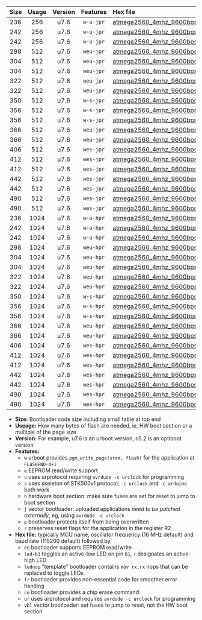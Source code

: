 |Size|Usage|Version|Features|Hex file|
|:-:|:-:|:-:|:-:|:--|
|236|256|u7.6|`w-u-jpr`|[atmega2560_4mhz_9600bps_ur_vbl.hex](https://raw.githubusercontent.com/stefanrueger/urboot/main//atmega2560_4mhz_9600bps_ur_vbl.hex)|
|242|256|u7.6|`w-u-jpr`|[atmega2560_4mhz_9600bps_led+b7_ur_vbl.hex](https://raw.githubusercontent.com/stefanrueger/urboot/main//atmega2560_4mhz_9600bps_led+b7_ur_vbl.hex)|
|242|256|u7.6|`w-u-jpr`|[atmega2560_4mhz_9600bps_lednop_ur_vbl.hex](https://raw.githubusercontent.com/stefanrueger/urboot/main//atmega2560_4mhz_9600bps_lednop_ur_vbl.hex)|
|298|512|u7.6|`weu-jpr`|[atmega2560_4mhz_9600bps_ee_ur_vbl.hex](https://raw.githubusercontent.com/stefanrueger/urboot/main//atmega2560_4mhz_9600bps_ee_ur_vbl.hex)|
|304|512|u7.6|`weu-jpr`|[atmega2560_4mhz_9600bps_ee_led+b7_ur_vbl.hex](https://raw.githubusercontent.com/stefanrueger/urboot/main//atmega2560_4mhz_9600bps_ee_led+b7_ur_vbl.hex)|
|304|512|u7.6|`weu-jpr`|[atmega2560_4mhz_9600bps_ee_lednop_ur_vbl.hex](https://raw.githubusercontent.com/stefanrueger/urboot/main//atmega2560_4mhz_9600bps_ee_lednop_ur_vbl.hex)|
|322|512|u7.6|`weu-jpr`|[atmega2560_4mhz_9600bps_ee_led+b7_fr_ur_vbl.hex](https://raw.githubusercontent.com/stefanrueger/urboot/main//atmega2560_4mhz_9600bps_ee_led+b7_fr_ur_vbl.hex)|
|322|512|u7.6|`weu-jpr`|[atmega2560_4mhz_9600bps_ee_lednop_fr_ur_vbl.hex](https://raw.githubusercontent.com/stefanrueger/urboot/main//atmega2560_4mhz_9600bps_ee_lednop_fr_ur_vbl.hex)|
|350|512|u7.6|`w-s-jpr`|[atmega2560_4mhz_9600bps_vbl.hex](https://raw.githubusercontent.com/stefanrueger/urboot/main//atmega2560_4mhz_9600bps_vbl.hex)|
|356|512|u7.6|`w-s-jpr`|[atmega2560_4mhz_9600bps_led+b7_vbl.hex](https://raw.githubusercontent.com/stefanrueger/urboot/main//atmega2560_4mhz_9600bps_led+b7_vbl.hex)|
|356|512|u7.6|`w-s-jpr`|[atmega2560_4mhz_9600bps_lednop_vbl.hex](https://raw.githubusercontent.com/stefanrueger/urboot/main//atmega2560_4mhz_9600bps_lednop_vbl.hex)|
|366|512|u7.6|`weu-jpr`|[atmega2560_4mhz_9600bps_ee_led+b7_fr_ce_ur_vbl.hex](https://raw.githubusercontent.com/stefanrueger/urboot/main//atmega2560_4mhz_9600bps_ee_led+b7_fr_ce_ur_vbl.hex)|
|366|512|u7.6|`weu-jpr`|[atmega2560_4mhz_9600bps_ee_lednop_fr_ce_ur_vbl.hex](https://raw.githubusercontent.com/stefanrueger/urboot/main//atmega2560_4mhz_9600bps_ee_lednop_fr_ce_ur_vbl.hex)|
|406|512|u7.6|`wes-jpr`|[atmega2560_4mhz_9600bps_ee_vbl.hex](https://raw.githubusercontent.com/stefanrueger/urboot/main//atmega2560_4mhz_9600bps_ee_vbl.hex)|
|412|512|u7.6|`wes-jpr`|[atmega2560_4mhz_9600bps_ee_led+b7_vbl.hex](https://raw.githubusercontent.com/stefanrueger/urboot/main//atmega2560_4mhz_9600bps_ee_led+b7_vbl.hex)|
|412|512|u7.6|`wes-jpr`|[atmega2560_4mhz_9600bps_ee_lednop_vbl.hex](https://raw.githubusercontent.com/stefanrueger/urboot/main//atmega2560_4mhz_9600bps_ee_lednop_vbl.hex)|
|442|512|u7.6|`wes-jpr`|[atmega2560_4mhz_9600bps_ee_led+b7_fr_vbl.hex](https://raw.githubusercontent.com/stefanrueger/urboot/main//atmega2560_4mhz_9600bps_ee_led+b7_fr_vbl.hex)|
|442|512|u7.6|`wes-jpr`|[atmega2560_4mhz_9600bps_ee_lednop_fr_vbl.hex](https://raw.githubusercontent.com/stefanrueger/urboot/main//atmega2560_4mhz_9600bps_ee_lednop_fr_vbl.hex)|
|490|512|u7.6|`wes-jpr`|[atmega2560_4mhz_9600bps_ee_led+b7_fr_ce_vbl.hex](https://raw.githubusercontent.com/stefanrueger/urboot/main//atmega2560_4mhz_9600bps_ee_led+b7_fr_ce_vbl.hex)|
|490|512|u7.6|`wes-jpr`|[atmega2560_4mhz_9600bps_ee_lednop_fr_ce_vbl.hex](https://raw.githubusercontent.com/stefanrueger/urboot/main//atmega2560_4mhz_9600bps_ee_lednop_fr_ce_vbl.hex)|
|236|1024|u7.6|`w-u-hpr`|[atmega2560_4mhz_9600bps_ur.hex](https://raw.githubusercontent.com/stefanrueger/urboot/main//atmega2560_4mhz_9600bps_ur.hex)|
|242|1024|u7.6|`w-u-hpr`|[atmega2560_4mhz_9600bps_led+b7_ur.hex](https://raw.githubusercontent.com/stefanrueger/urboot/main//atmega2560_4mhz_9600bps_led+b7_ur.hex)|
|242|1024|u7.6|`w-u-hpr`|[atmega2560_4mhz_9600bps_lednop_ur.hex](https://raw.githubusercontent.com/stefanrueger/urboot/main//atmega2560_4mhz_9600bps_lednop_ur.hex)|
|298|1024|u7.6|`weu-hpr`|[atmega2560_4mhz_9600bps_ee_ur.hex](https://raw.githubusercontent.com/stefanrueger/urboot/main//atmega2560_4mhz_9600bps_ee_ur.hex)|
|304|1024|u7.6|`weu-hpr`|[atmega2560_4mhz_9600bps_ee_led+b7_ur.hex](https://raw.githubusercontent.com/stefanrueger/urboot/main//atmega2560_4mhz_9600bps_ee_led+b7_ur.hex)|
|304|1024|u7.6|`weu-hpr`|[atmega2560_4mhz_9600bps_ee_lednop_ur.hex](https://raw.githubusercontent.com/stefanrueger/urboot/main//atmega2560_4mhz_9600bps_ee_lednop_ur.hex)|
|322|1024|u7.6|`weu-hpr`|[atmega2560_4mhz_9600bps_ee_led+b7_fr_ur.hex](https://raw.githubusercontent.com/stefanrueger/urboot/main//atmega2560_4mhz_9600bps_ee_led+b7_fr_ur.hex)|
|322|1024|u7.6|`weu-hpr`|[atmega2560_4mhz_9600bps_ee_lednop_fr_ur.hex](https://raw.githubusercontent.com/stefanrueger/urboot/main//atmega2560_4mhz_9600bps_ee_lednop_fr_ur.hex)|
|350|1024|u7.6|`w-s-hpr`|[atmega2560_4mhz_9600bps.hex](https://raw.githubusercontent.com/stefanrueger/urboot/main//atmega2560_4mhz_9600bps.hex)|
|356|1024|u7.6|`w-s-hpr`|[atmega2560_4mhz_9600bps_led+b7.hex](https://raw.githubusercontent.com/stefanrueger/urboot/main//atmega2560_4mhz_9600bps_led+b7.hex)|
|356|1024|u7.6|`w-s-hpr`|[atmega2560_4mhz_9600bps_lednop.hex](https://raw.githubusercontent.com/stefanrueger/urboot/main//atmega2560_4mhz_9600bps_lednop.hex)|
|366|1024|u7.6|`weu-hpr`|[atmega2560_4mhz_9600bps_ee_led+b7_fr_ce_ur.hex](https://raw.githubusercontent.com/stefanrueger/urboot/main//atmega2560_4mhz_9600bps_ee_led+b7_fr_ce_ur.hex)|
|366|1024|u7.6|`weu-hpr`|[atmega2560_4mhz_9600bps_ee_lednop_fr_ce_ur.hex](https://raw.githubusercontent.com/stefanrueger/urboot/main//atmega2560_4mhz_9600bps_ee_lednop_fr_ce_ur.hex)|
|406|1024|u7.6|`wes-hpr`|[atmega2560_4mhz_9600bps_ee.hex](https://raw.githubusercontent.com/stefanrueger/urboot/main//atmega2560_4mhz_9600bps_ee.hex)|
|412|1024|u7.6|`wes-hpr`|[atmega2560_4mhz_9600bps_ee_led+b7.hex](https://raw.githubusercontent.com/stefanrueger/urboot/main//atmega2560_4mhz_9600bps_ee_led+b7.hex)|
|412|1024|u7.6|`wes-hpr`|[atmega2560_4mhz_9600bps_ee_lednop.hex](https://raw.githubusercontent.com/stefanrueger/urboot/main//atmega2560_4mhz_9600bps_ee_lednop.hex)|
|442|1024|u7.6|`wes-hpr`|[atmega2560_4mhz_9600bps_ee_led+b7_fr.hex](https://raw.githubusercontent.com/stefanrueger/urboot/main//atmega2560_4mhz_9600bps_ee_led+b7_fr.hex)|
|442|1024|u7.6|`wes-hpr`|[atmega2560_4mhz_9600bps_ee_lednop_fr.hex](https://raw.githubusercontent.com/stefanrueger/urboot/main//atmega2560_4mhz_9600bps_ee_lednop_fr.hex)|
|490|1024|u7.6|`wes-hpr`|[atmega2560_4mhz_9600bps_ee_led+b7_fr_ce.hex](https://raw.githubusercontent.com/stefanrueger/urboot/main//atmega2560_4mhz_9600bps_ee_led+b7_fr_ce.hex)|
|490|1024|u7.6|`wes-hpr`|[atmega2560_4mhz_9600bps_ee_lednop_fr_ce.hex](https://raw.githubusercontent.com/stefanrueger/urboot/main//atmega2560_4mhz_9600bps_ee_lednop_fr_ce.hex)|

- **Size:** Bootloader code size including small table at top end
- **Useage:** How many bytes of flash are needed, ie, HW boot section or a multiple of the page size
- **Version:** For example, u7.6 is an urboot version, o5.2 is an optiboot version
- **Features:**
  + `w` urboot provides `pgm_write_page(sram, flash)` for the application at `FLASHEND-4+1`
  + `e` EEPROM read/write support
  + `u` uses urprotocol requiring `avrdude -c urclock` for programming
  + `s` uses skeleton of STK500v1 protocol; `-c urclock` and `-c arduino` both work
  + `h` hardware boot section: make sure fuses are set for reset to jump to boot section
  + `j` vector bootloader: uploaded applications *need to be patched externally*, eg, using `avrdude -c urclock`
  + `p` bootloader protects itself from being overwritten
  + `r` preserves reset flags for the application in the register R2
- **Hex file:** typically MCU name, oscillator frequency (16 MHz default) and baud rate (115200 default) followed by
  + `ee` bootloader supports EEPROM read/write
  + `led-b1` toggles an active-low LED on pin `B1`, `+` designates an active-high LED
  + `lednop` "template" bootloader contains `mov rx,rx` nops that can be replaced to toggle LEDs
  + `fr` bootloader provides non-essential code for smoother error handing
  + `ce` bootloader provides a chip erase command
  + `ur` uses urprotocol and requires `avrdude -c urclock` for programming
  + `vbl` vector bootloader: set fuses to jump to reset, not the HW boot section
